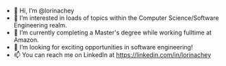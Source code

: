 - 👋 Hi, I’m @lorinachey
- 👀 I’m interested in loads of topics within the Computer Science/Software Engineering realm.
- 🌱 I’m currently completing a Master's degree while working fulltime at Amazon.
- 💞️ I’m looking for exciting opportunities in software engineering!
- 📫 You can reach me on LinkedIn at https://linkedin.com/in/lorinachey

<!---
lorinachey/lorinachey is a ✨ special ✨ repository because its `README.md` (this file) appears on your GitHub profile.
You can click the Preview link to take a look at your changes.
--->
